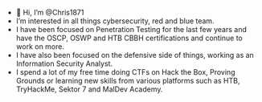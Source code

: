 - 👋 Hi, I’m @Chris1871
- I’m interested in all things cybersecurity, red and blue team.
- I have been focused on Penetration Testing for the last few years and have the OSCP, OSWP and HTB CBBH certifications and continue to work on more.
- I have also been focused on the defensive side of things, working as an Information Security Analyst.
- I spend a lot of my free time doing CTFs on Hack the Box, Proving Grounds or learning new skills from various platforms such as HTB, TryHackMe, Sektor 7 and MalDev Academy.

<!---
Chris1871/Chris1871 is a ✨ special ✨ repository because its `README.md` (this file) appears on your GitHub profile.
You can click the Preview link to take a look at your changes.
--->

